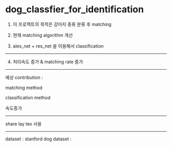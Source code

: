 # dog_classfier_for_identification

1. 이 프로젝트의 목적은 강아지 종류 분류 후 matching

2. 현재 matching algorithm 개선

3. alex_net + res_net 을 이용해서 classification 
---
4. 처리속도 증가 & matching rate 증가

---
예상 contribution : 

matching method

classification method 

속도증가 

---
share lay tex 사용

--- 
dataset : stanford dog dataset
:

